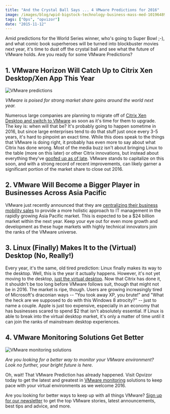 ```yaml
---
title: "And the Crystal Ball Says ... 4 VMware Predictions for 2016"
image: /images/blog/wpid-bigstock-technology-business-mass-med-101964896.jpg
tags: ["Ops", "opvizor"]
date: "2015-11-12"
---
```


Amid predictions for the World Series winner, who's going to Super Bowl ;-), and what comic book superheroes will be turned into blockbuster movies next year, it's time to dust off the crystal ball and see what the future of VMware holds. Are you ready for some VMware Predictions?

## 1\. VMware Horizon Will Catch Up to Citrix Xen Desktop/Xen App This Year

![VMware predictions](/images/blog/wpid-bigstock-technology-business-mass-med-101964896.jpg)

_VMware is poised for strong market share gains around the world next year._

Numerous large companies are planning to migrate off of [Citrix Xen Desktop and switch to VMware](https://flipboard.com/topic/prediction/prediction%3A-by-end-of-2016,-vmware-horizon-will-be-neck-and-neck-with-citrix-xen/f-b626a27632%2Fbrianmadden.com "Citrix Xen Desktop and switch to VMware") as soon as it's time for them to upgrade. The key is: when will that be? It's probably going to happen sometime in 2016, but since large enterprises tend to do that stuff just once every 3-5 years, it's hard to pinpoint an exact time. While this does speak to the things that VMware is doing right, it probably has even more to say about what Citrix has done wrong. Most of the media buzz isn't about bringing Linux to the table (more on this later) or other Citrix innovations, but instead about everything they've [goofed up as of late](http://www.marketwatch.com/story/elliott-sends-letter-to-citrix-board-of-directors-2015-06-11 "goofed up as of late"). VMware stands to capitalize on this soon, and with a strong record of recent improvements, can likely garner a significant portion of the market share to close out 2016.

## 2\. VMware Will Become a Bigger Player in Businesses Across Asia Pacific

VMware just recently announced that they are [centralizing their business mobility sales](http://finance.yahoo.com/news/vmware-aligns-business-mobility-offering-064700755.html "centralizing their business mobility sales") to provide a more holistic approach to IT management in the rapidly growing Asia Pacific market. This is expected to be a $24 billion market within the next year. Keep your eye out for even more growth and development as these huge markets with highly technical innovators join the ranks of the VMware universe.

## 3\. Linux (Finally) Makes It to the (Virtual) Desktop (No, Really!)

Every year, it's the same, old tired prediction: Linux finally makes its way to the desktop. Well, this is the year it actually happens. However, it's not yet moving to the desktop, [just the virtual desktop](http://www.theregister.co.uk/2015/04/28/2016_might_just_be_the_year_of_linux_on_the_virtual_desktop/ "just the virtual desktop"). Now that Citrix has done it, it shouldn't be too long before VMware follows suit, though that might not be in 2016. The market is ripe, though. Users are growing increasingly tired of Microsoft's draconian ways -- "You took away XP, you brute!" and "What the heck are we supposed to do with this Windows 8 atrocity?" -- just to name a couple. Apple is just too expensive, especially in an economy that has businesses scared to spend $2 that isn't absolutely essential. If Linux is able to break into the virtual desktop market, it's only a matter of time until it can join the ranks of mainstream desktop experiences.

## 4\. VMware Monitoring Solutions Get Better

![VMware monitoring solutions](/images/blog/wpid-bigstock-Digital-Ideas-58181804.jpg)

_Are you looking for a better way to monitor your VMware environment? Look no further, your bright future is here._

Oh, wait! That VMware Prediction has already happened. Visit Opvizor today to get the latest and greatest in [VMware monitoring](http://try.opvizor.com/health-analyzer/ "VMware monitoring") solutions to keep pace with your virtual environments as we welcome 2016.

Are you looking for better ways to keep up with all things VMware? [Sign up for our newsletter](http://opvizor.us6.list-manage.com/subscribe?u=5e67b89e18341af0e8844b002&id=1e918cd24e "Sign up for our newsletter") to get the top VMware stories, latest announcements, best tips and advice, and more.
